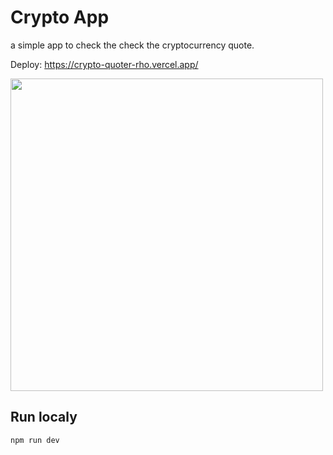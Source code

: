 # Crypto App

 a simple app to check the check the cryptocurrency quote.

Deploy: https://crypto-quoter-rho.vercel.app/

<img src="https://github.com/user-attachments/assets/b2189b02-89bb-401d-a2ae-bb013b8f0969" height="500px" />

## Run localy

```bash
npm run dev
```
